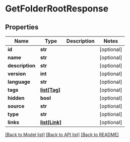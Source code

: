 # GetFolderRootResponse

## Properties

Name | Type | Description | Notes
------------ | ------------- | ------------- | -------------
**id** | **str** |  | [optional]
**name** | **str** |  | [optional]
**description** | **str** |  | [optional]
**version** | **int** |  | [optional]
**language** | **str** |  | [optional]
**tags** | [**list[Tag]**](Tag.md) |  | [optional]
**hidden** | **bool** |  | [optional]
**source** | **str** |  | [optional]
**type** | **str** |  | [optional]
**links** | [**list[Link]**](Link.md) |  | [optional]

[[Back to Model list]](../README.md#documentation-for-models) [[Back to API list]](../README.md#documentation-for-api-endpoints) [[Back to README]](../README.md)
